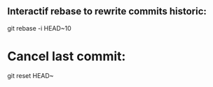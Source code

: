 Interactif rebase to rewrite commits historic:
----------------------------------------------

 git rebase -i HEAD~10


Cancel last commit:
===================

git reset HEAD~
